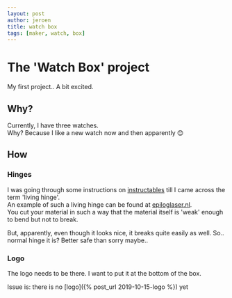 ```yaml
---
layout: post
author: jeroen
title: watch box
tags: [maker, watch, box]
---
```


# The 'Watch Box' project
My first project..
A bit excited.

## Why?
Currently, I have three watches.  
Why? Because I like a new watch now and then apparently :blush:

## How
### Hinges
I was going through some instructions on [instructables](https://www.instructables.com/) till I came across the term 'living hinge'.  
An example of such a living hinge can be found at [epiloglaser.nl](https://www.epiloglaser.nl/middelen/sample-club/living-hinge-lasersnijden.htm).  
You cut your material in such a way that the material itself is 'weak' enough to bend but not to break.

But, apparently, even though it looks nice, it breaks quite easily as well.  So.. normal hinge it is?  Better safe than sorry maybe..

### Logo
The logo needs to be there.
I want to put it at the bottom of the box.

Issue is: there is no [logo]({% post_url 2019-10-15-logo %}) yet

